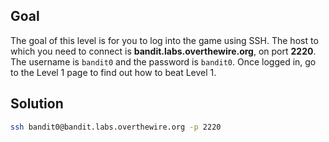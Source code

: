 ## Goal
The goal of this level is for you to log into the game using SSH. The host to which you need to connect is **bandit.labs.overthewire.org**, on port **2220**. The username is `bandit0` and the password is `bandit0`. Once logged in, go to the Level 1 page to find out how to beat Level 1.

## Solution
```bash
ssh bandit0@bandit.labs.overthewire.org -p 2220
```
